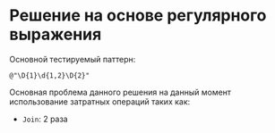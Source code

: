 # Решение на основе регулярного выражения 

Основной тестируемый паттерн:
```
@"\D{1}\d{1,2}\D{2}"
```

Основная проблема данного решения на данный момент использование затратных операций таких как:
+ `Join`: 2 раза 